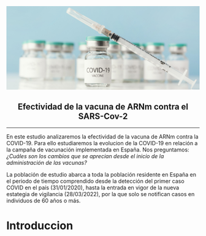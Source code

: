 ![imagen](https://github.com/marinagoju/EDA-COVID-19-Vaccine/blob/main/src/data/vacuna.jpg)
## <div align="center">**Efectividad de la vacuna de ARNm contra el SARS-Cov-2**</div>
***
En este estudio analizaremos la efectividad de la vacuna de ARNm contra la COVID-19. Para ello estudiaremos la evolucion de la COVID-19 en relación a la campaña de vacunación implementada en España. Nos preguntamos: *¿Cuáles son los cambios que se aprecian desde el inicio de la administración de las vacunas?*  

La población de estudio abarca a toda la población residente en España en el periodo de tiempo comprendido desde la detección del primer caso COVID en el país (31/01/2020), hasta la entrada en vigor de la nueva estategia de vigilancia (28/03/2022), por la que solo se notifican casos en individuos de 60 años o más.

# Introduccion
